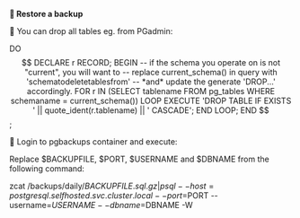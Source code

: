 **🔹  Restore a backup**

📍 You can drop all tables eg. from PGadmin:


DO $$ DECLARE
    r RECORD;
BEGIN
    -- if the schema you operate on is not "current", you will want to
    -- replace current_schema() in query with 'schematodeletetablesfrom'
    -- *and* update the generate 'DROP...' accordingly.
    FOR r IN (SELECT tablename FROM pg_tables WHERE schemaname = current_schema()) LOOP
        EXECUTE 'DROP TABLE IF EXISTS ' || quote_ident(r.tablename) || ' CASCADE';
    END LOOP;
END $$;


📍 Login to pgbackups container and execute:

Replace $BACKUPFILE, $PORT, $USERNAME and $DBNAME from the following command:

zcat /backups/daily/$BACKUPFILE.sql.gz | psql --host=postgresql.selfhosted.svc.cluster.local --port=$PORT --username=$USERNAME --dbname=$DBNAME -W
